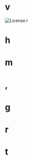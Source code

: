 # v
 ![License](https://img.shields.io/badge/license-GNU-red)
    r
  # h
  # m
   # ,
  # g
  # r
  # t

